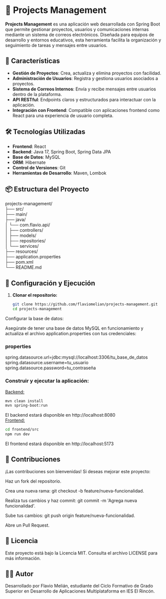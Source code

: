 # 📁 Projects Management

**Projects Management** es una aplicación web desarrollada con Spring Boot que permite gestionar proyectos, usuarios y comunicaciones internas mediante un sistema de correos electrónicos. Diseñada para equipos de desarrollo y entornos educativos, esta herramienta facilita la organización y seguimiento de tareas y mensajes entre usuarios.

## 🚀 Características

- **Gestión de Proyectos**: Crea, actualiza y elimina proyectos con facilidad.
- **Administración de Usuarios**: Registra y gestiona usuarios asociados a proyectos.
- **Sistema de Correos Internos**: Envía y recibe mensajes entre usuarios dentro de la plataforma.
- **API RESTful**: Endpoints claros y estructurados para interactuar con la aplicación.
- **Integración con Frontend**: Compatible con aplicaciones frontend como React para una experiencia de usuario completa.

## 🛠️ Tecnologías Utilizadas

- **Frontend**: React
- **Backend**: Java 17, Spring Boot, Spring Data JPA
- **Base de Datos**: MySQL
- **ORM**: Hibernate
- **Control de Versiones**: Git
- **Herramientas de Desarrollo**: Maven, Lombok

## 📦 Estructura del Proyecto

projects-management/ 
<br>├── src/
<br>├── main/ 
<br>├── java/ 
<br>│ └── com.flavio.api/ 
<br>│ ├── controllers/ 
<br>│ ├── models/ 
<br>│ ├── repositories/ 
<br>│ └── services/ 
<br>├── resources/ 
<br>├── application.properties 
<br>├── pom.xml
<br>└── README.md

## 🔧 Configuración y Ejecución

1. **Clonar el repositorio:**

   ```bash
   git clone https://github.com/flaviomelian/projects-management.git
   cd projects-management
Configurar la base de datos:

Asegúrate de tener una base de datos MySQL en funcionamiento y actualiza el archivo application.properties con tus credenciales:

### properties<br>
spring.datasource.url=jdbc:mysql://localhost:3306/tu_base_de_datos
<br>spring.datasource.username=tu_usuario
<br>spring.datasource.password=tu_contraseña

### Construir y ejecutar la aplicación:

<u>Backend:</u>
```bash
mvn clean install
mvn spring-boot:run
```
El backend estará disponible en http://localhost:8080
<br><u>Frontend:</u>
```bash
cd frontend/src
npm run dev
```
El frontend estará disponible en http://localhost:5173

## 🤝 Contribuciones
¡Las contribuciones son bienvenidas! Si deseas mejorar este proyecto:

Haz un fork del repositorio.

Crea una nueva rama: git checkout -b feature/nueva-funcionalidad.

Realiza tus cambios y haz commit: git commit -m 'Agrega nueva funcionalidad'.

Sube tus cambios: git push origin feature/nueva-funcionalidad.

Abre un Pull Request.

## 📄 Licencia
Este proyecto está bajo la Licencia MIT. Consulta el archivo LICENSE para más información.

## 👨‍💻 Autor
Desarrollado por Flavio Melián, estudiante del Ciclo Formativo de Grado Superior en Desarrollo de Aplicaciones Multiplataforma en IES El Rincón.
